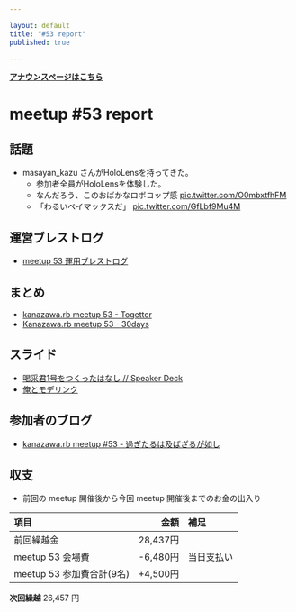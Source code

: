 ```yaml
---

layout: default
title: "#53 report"
published: true

---
```


<div style="text-align: left;"><a href="./"><strong>アナウンスページはこちら</strong></a></div>

# meetup #53 report

## 話題

* masayan_kazu さんがHoloLensを持ってきた。
  * 参加者全員がHoloLensを体験した。
  * なんだろう、このおばかなロボコップ感 [pic.twitter.com/O0mbxtfhFM](https://twitter.com/wtnabe/status/822681831124258816/photo/1)
  * 「わるいベイマックスだ」 [pic.twitter.com/GfLbf9Mu4M](https://twitter.com/Yukimitsu_Izawa/status/822714497122959361/photo/1)

## 運営ブレストログ

* [meetup 53 運用ブレストログ](https://github.com/kanazawarb/meetup/wiki/meetup-53-%E9%81%8B%E7%94%A8%E3%83%96%E3%83%AC%E3%82%B9%E3%83%88%E3%83%AD%E3%82%B0)

## まとめ

* [kanazawa.rb meetup 53 - Togetter](https://togetter.com/li/1073061)
* [Kanazawa.rb meetup 53 - 30days](http://30d.jp/kzrb/43)


## スライド

* [喝采君1号をつくったはなし // Speaker Deck](https://speakerdeck.com/izawa/he-cai-jun-1hao-wotukututahanasi)
* [俺とモデリンク](http://www.slideshare.net/pharaohkj/ss-71255091)


## 参加者のブログ

* [kanazawa\.rb meetup \#53 \- 過ぎたるは及ばざるが如し](http://cotton-desu.hatenablog.com/entry/2017/01/23/224305)



## 収支

* 前回の meetup 開催後から今回 meetup 開催後までのお金の出入り

|項目                           |金額         |補足                                               |
|:------------------------------|------------:|:--------------------------------------------------|
| 前回繰越金                    |    28,437円 |                                                   |
| meetup 53 会場費              |    -6,480円 | 当日支払い                                        |
| meetup 53 参加費合計(9名)    |   +4,500円 |                    |

**次回繰越**  26,457 円


